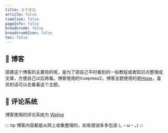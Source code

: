 ```yaml
---
title: 关于本站
article: false
timeline: false
pageInfo: false
breadcrumb: false
breadcrumbIcon: false
toc: false
---
```


## 📘 博客
搭建这个博客的主要目的呢，是为了把自己平时看到的一些教程或者知识点整理成文章，方便自己以后再看。博客使用的Vuepress2，博客主题使用的是[Hope](https://theme-hope.vuejs.press/zh/)，喜欢的话可以去看看这个主题。

## 📜 评论系统

博客使用的评论系统为 [Waline](https://waline.js.org/)

::: tip
博客内容都是从网上收集整理的，如有错误多多包涵 (。・ω・。)
:::

<runtime/>
